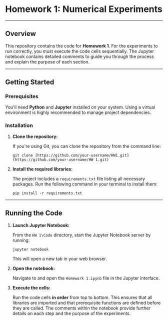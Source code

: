 # Homework 1: Numerical Experiments

---

## Overview

This repository contains the code for **Homework 1**.  For the experiments to run correctly, you must execute the code cells sequentially. The Jupyter notebook contains detailed comments to guide you through the process and explain the purpose of each section.

---

## Getting Started

### Prerequisites

You'll need **Python** and **Jupyter** installed on your system. Using a virtual environment is highly recommended to manage project dependencies.

### Installation

1.  **Clone the repository:**

    If you're using Git, you can clone the repository from the command line:
    ```
    git clone [https://github.com/your-username/HW1.git](https://github.com/your-username/HW 1.git)
    ```

2.  **Install the required libraries:**

    The project includes a `requirements.txt` file listing all necessary packages. Run the following command in your terminal to install them:
    ```
    pip install -r requirements.txt
    ```

---

## Running the Code

1.  **Launch Jupyter Notebook:**

    From the `HW 1\Code` directory, start the Jupyter Notebook server by running:
    ```
    jupyter notebook
    ```
    This will open a new tab in your web browser.

2.  **Open the notebook:**

    Navigate to and open the `Homework 1.ipynb` file in the Jupyter interface.

3.  **Execute the cells:**

    Run the code cells **in order** from top to bottom. This ensures that all libraries are imported and that prerequisite functions are defined before they are called. The comments within the notebook provide further details on each step and the purpose of the experiments.

